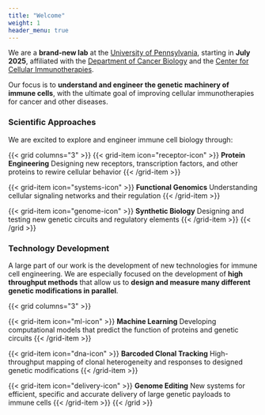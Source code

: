 ```yaml
---
title: "Welcome"
weight: 1
header_menu: true
---
```


We are a **brand-new lab** at the [University of Pennsylvania](https://www.upenn.edu), starting in **July 2025**, affiliated with the [Department of Cancer Biology](https://www.upenn.edu/cancer-biology) and the [Center for Cellular Immunotherapies](https://www.med.upenn.edu/cci/).

Our focus is to **understand and engineer the genetic machinery of immune cells**, with the ultimate goal of improving cellular immunotherapies for cancer and other diseases.

### Scientific Approaches

We are excited to explore and engineer immune cell biology through:

{{< grid columns="3" >}}
{{< grid-item icon="receptor-icon" >}}
**Protein Engineering**
Designing new receptors, transcription factors, and other proteins to rewire cellular behavior
{{< /grid-item >}}

{{< grid-item icon="systems-icon" >}}
**Functional Genomics**
Understanding cellular signaling networks and their regulation
{{< /grid-item >}}

{{< grid-item icon="genome-icon" >}}
**Synthetic Biology**
Designing and testing new genetic circuits and regulatory elements
{{< /grid-item >}}
{{< /grid >}}

### Technology Development

A large part of our work is the development of new technologies for immune cell engineering. We are especially focused on the development of **high throughput methods** that allow us to **design and measure many different genetic modifications in parallel**.

{{< grid columns="3" >}}

{{< grid-item icon="ml-icon" >}}
**Machine Learning**
Developing computational models that predict the function of proteins and genetic circuits
{{< /grid-item >}}

{{< grid-item icon="dna-icon" >}}
**Barcoded Clonal Tracking**
High-throughput mapping of clonal heterogeneity and responses to designed genetic modifications
{{< /grid-item >}}

{{< grid-item icon="delivery-icon" >}}
**Genome Editing**
New systems for efficient, specific and accurate delivery of large genetic payloads to immune cells
{{< /grid-item >}}
{{< /grid >}}